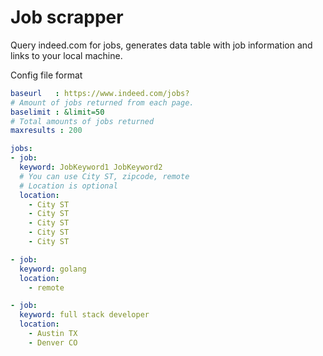 # Job scrapper

Query indeed.com for jobs, generates data table with job information and links to your local machine.

Config file format


```yaml
baseurl   : https://www.indeed.com/jobs?
# Amount of jobs returned from each page.
baselimit : &limit=50
# Total amounts of jobs returned
maxresults : 200

jobs:
- job:
  keyword: JobKeyword1 JobKeyword2
  # You can use City ST, zipcode, remote
  # Location is optional
  location:
    - City ST
    - City ST
    - City ST
    - City ST
    - City ST

- job:
  keyword: golang
  location:
    - remote

- job:
  keyword: full stack developer
  location:
    - Austin TX
    - Denver CO
```
